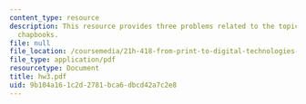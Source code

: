 ```yaml
---
content_type: resource
description: This resource provides three problems related to the topic of english
  chapbooks.
file: null
file_location: /coursemedia/21h-418-from-print-to-digital-technologies-of-the-word-1450-present-fall-2005/9b104a161c2d2781bca6dbcd42a7c2e8_hw3.pdf
file_type: application/pdf
resourcetype: Document
title: hw3.pdf
uid: 9b104a16-1c2d-2781-bca6-dbcd42a7c2e8
---
```


